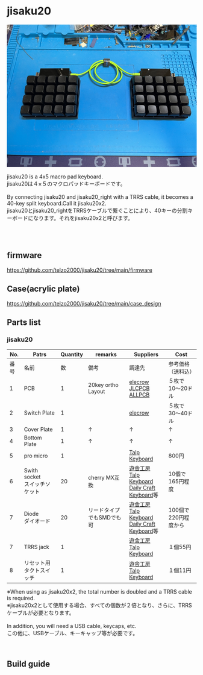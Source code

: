 # jisaku20

![](img/img00005.jpg)

jisaku20 is a 4x5 macro pad keyboard.
<br>
jisaku20は４×５のマクロパッドキーボードです。
<br><br>
By connecting jisaku20 and jisaku20_right with a TRRS cable, it becomes a 40-key split keyboard.Call it jisaku20x2.
<br>
jisaku20とjisaku20_rightをTRRSケーブルで繋ぐことにより、40キーの分割キーボードになります。それをjisaku20x2と呼びます。

<br>
<br>



## firmware

https://github.com/telzo2000/jisaku20/tree/main/firmware

## Case(acrylic plate)

https://github.com/telzo2000/jisaku20/tree/main/case_design

## Parts list

### jisaku20

| No. | Patrs | Quantity | remarks | Suppliers | Cost |
|--|--|--|--|--|--|
|番号|名前|数|備考|調達先|参考価格（送料込）|<br>
|1|PCB|1|20key ortho Layout|[elecrow](https://www.elecrow.com)<br>[JLCPCB](https://jlcpcb.com)<br>[ALLPCB](https://www.allpcb.com)|５枚で10〜20ドル|<br>
|2|Switch Plate|1||[elecrow](https://www.elecrow.com)|５枚で30〜40ドル|<br>
|3|Cover Plate|1|↑|↑|↑|<br>
|4|Bottom Plate|1|↑|↑|↑|<br>
|5|pro micro|1||[Talp Keyboard](https://talpkeyboard.net)|800円|
|6|Swith socket<br>スイッチソケット|20|cherry MX互換|[遊舎工房](https://yushakobo.jp)<br>[Talp Keyboard](https://talpkeyboard.net)<br>[Daily Craft Keyboard](https://shop.dailycraft.jp)等|10個で165円程度|
|7|Diode<br>ダイオード|20|リードタイプでもSMDでも可|[遊舎工房](https://yushakobo.jp)<br>[Talp Keyboard](https://talpkeyboard.net)<br>[Daily Craft Keyboard](https://shop.dailycraft.jp)等|100個で220円程度から|
|7|TRRS jack|1||[遊舎工房](https://yushakobo.jp)<br>[Talp Keyboard](https://talpkeyboard.net)<br>|１個55円|<br>
|8|リセット用タクトスイッチ|1||[遊舎工房](https://yushakobo.jp)<br>[Talp Keyboard](https://talpkeyboard.net)<br>|１個11円|<br>

※When using as jisaku20x2, the total number is doubled and a TRRS cable is required.
<br>
※jisaku20x2として使用する場合、すべての個数が２倍となり、さらに、TRRSケーブルが必要となります。
<br><br>
In addition, you will need a USB cable, keycaps, etc.
<br>
この他に、USBケーブル、キーキャップ等が必要です。
<br>

<br>

## Build guide

